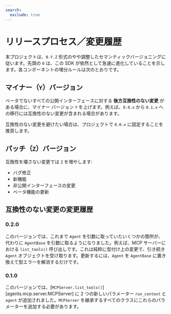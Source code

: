 ```yaml
---
search:
  exclude: true
---
```

# リリースプロセス／変更履歴

本プロジェクトは、`0.Y.Z` 形式のやや調整したセマンティックバージョニングに従います。先頭の `0` は、この SDK が依然として急速に進化していることを示します。各コンポーネントの増分ルールは次のとおりです。

## マイナー（`Y`）バージョン

ベータでないすべての公開インターフェースに対する  **後方互換性のない変更**  がある場合に、マイナー バージョン `Y` を上げます。例えば、`0.0.x` から `0.1.x` への移行には互換性のない変更が含まれる場合があります。

互換性のない変更を避けたい場合は、プロジェクトで `0.0.x` に固定することを推奨します。

## パッチ（`Z`）バージョン

互換性を壊さない変更では `Z` を増やします:

- バグ修正
- 新機能
- 非公開インターフェースの変更
- ベータ機能の更新

## 互換性のない変更の変更履歴

### 0.2.0

このバージョンでは、これまで `Agent` を引数に取っていたいくつかの箇所が、代わりに `AgentBase` を引数に取るようになりました。例えば、MCP サーバーにおける `list_tools()` 呼び出しです。これは純粋に型付け上の変更で、引き続き `Agent` オブジェクトを受け取ります。更新するには、`Agent` を `AgentBase` に置き換えて型エラーを解消するだけです。

### 0.1.0

このバージョンでは、[`MCPServer.list_tools()`][agents.mcp.server.MCPServer] に 2 つの新しいパラメーター `run_context` と `agent` が追加されました。`MCPServer` を継承するすべてのクラスにこれらのパラメーターを追加する必要があります。